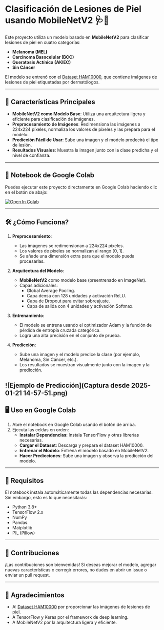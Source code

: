 # Clasificación de Lesiones de Piel usando MobileNetV2 🩺📸

Este proyecto utiliza un modelo basado en **MobileNetV2** para clasificar lesiones de piel en cuatro categorías:
- **Melanoma (MEL)**
- **Carcinoma Basocelular (BCC)**
- **Queratosis Actínica (AKIEC)**
- **Sin Cáncer**

El modelo se entrenó con el [Dataset HAM10000](https://dataverse.harvard.edu/dataset.xhtml?persistentId=doi:10.7910/DVN/DBW86T), que contiene imágenes de lesiones de piel etiquetadas por dermatólogos.

---

## 🚀 Características Principales
- **MobileNetV2 como Modelo Base**: Utiliza una arquitectura ligera y eficiente para clasificación de imágenes.
- **Preprocesamiento de Imágenes**: Redimensiona las imágenes a 224x224 píxeles, normaliza los valores de píxeles y las prepara para el modelo.
- **Predicción Fácil de Usar**: Sube una imagen y el modelo predecirá el tipo de lesión.
- **Resultados Visuales**: Muestra la imagen junto con la clase predicha y el nivel de confianza.

---

## 📂 Notebook de Google Colab
Puedes ejecutar este proyecto directamente en Google Colab haciendo clic en el botón de abajo:

[![Open In Colab](https://colab.research.google.com/assets/colab-badge.svg)](https://colab.research.google.com/github/Fr4ndev/Skin-Lesion-Classification-using-MobileNetV2-Detecting-Cancer-and-Pre-Cancerous-Conditions.ipynb)

---

## 🛠️ ¿Cómo Funciona?
1. **Preprocesamiento**:
   - Las imágenes se redimensionan a 224x224 píxeles.
   - Los valores de píxeles se normalizan al rango [0, 1].
   - Se añade una dimensión extra para que el modelo pueda procesarlas.

2. **Arquitectura del Modelo**:
   - **MobileNetV2** como modelo base (preentrenado en ImageNet).
   - Capas adicionales:
     - Global Average Pooling.
     - Capa densa con 128 unidades y activación ReLU.
     - Capa de Dropout para evitar sobreajuste.
     - Capa de salida con 4 unidades y activación Softmax.

3. **Entrenamiento**:
   - El modelo se entrena usando el optimizador Adam y la función de pérdida de entropía cruzada categórica.
   - Logra una alta precisión en el conjunto de prueba.

4. **Predicción**:
   - Sube una imagen y el modelo predice la clase (por ejemplo, Melanoma, Sin Cáncer, etc.).
   - Los resultados se muestran visualmente junto con la imagen y la predicción.

![Ejemplo de Predicción](Captura desde 2025-01-21 14-57-51.png)
---

## 🖥️ Uso en Google Colab
1. Abre el notebook en Google Colab usando el botón de arriba.
2. Ejecuta las celdas en orden:
   - **Instalar Dependencias**: Instala TensorFlow y otras librerías necesarias.
   - **Cargar el Dataset**: Descarga y prepara el dataset HAM10000.
   - **Entrenar el Modelo**: Entrena el modelo basado en MobileNetV2.
   - **Hacer Predicciones**: Sube una imagen y observa la predicción del modelo.

---


## 📝 Requisitos
El notebook instala automáticamente todas las dependencias necesarias. Sin embargo, esto es lo que necesitarás:
- Python 3.8+
- TensorFlow 2.x
- NumPy
- Pandas
- Matplotlib
- PIL (Pillow)

---

## 🤝 Contribuciones
¡Las contribuciones son bienvenidas! Si deseas mejorar el modelo, agregar nuevas características o corregir errores, no dudes en abrir un issue o enviar un pull request.

---

## 🙏 Agradecimientos
- Al [Dataset HAM10000](https://dataverse.harvard.edu/dataset.xhtml?persistentId=doi:10.7910/DVN/DBW86T) por proporcionar las imágenes de lesiones de piel.
- A TensorFlow y Keras por el framework de deep learning.
- A MobileNetV2 por la arquitectura ligera y eficiente.

